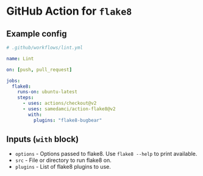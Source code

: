 # GitHub Action for `flake8`

## Example config

```yml
# .github/workflows/lint.yml

name: Lint

on: [push, pull_request]

jobs:
  flake8:
    runs-on: ubuntu-latest
    steps:
      - uses: actions/checkout@v2
      - uses: samedamci/action-flake8@v2
        with:
          plugins: "flake8-bugbear"
```

## Inputs (`with` block)

- `options` - Options passed to flake8. Use `flake8 --help` to print available.
- `src` - File or directory to run flake8 on.
- `plugins` - List of flake8 plugins to use.
